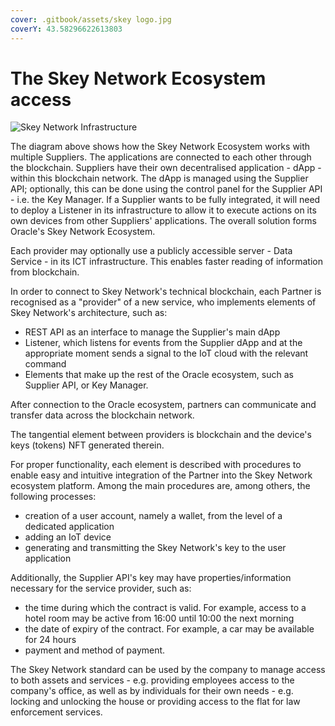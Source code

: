 ```yaml
---
cover: .gitbook/assets/skey logo.jpg
coverY: 43.58296622613803
---
```


# The Skey Network Ecosystem access

![Skey Network Infrastructure](<.gitbook/assets/Skey Network Infrastructure\_2.png>)

The diagram above shows how the Skey Network Ecosystem works with multiple Suppliers. The applications are connected to each other through the blockchain. Suppliers have their own decentralised application - dApp - within this blockchain network. The dApp is managed using the Supplier API; optionally, this can be done using the control panel for the Supplier API - i.e. the Key Manager. If a Supplier wants to be fully integrated, it will need to deploy a Listener in its infrastructure to allow it to execute actions on its own devices from other Suppliers' applications. The overall solution forms Oracle's Skey Network Ecosystem.

Each provider may optionally use a publicly accessible server - Data Service - in its ICT infrastructure. This enables faster reading of information from blockchain.

In order to connect to Skey Network's technical blockchain, each Partner is recognised as a "provider" of a new service, who implements elements of Skey Network's architecture, such as:

* REST API as an interface to manage the Supplier's main dApp
* Listener, which listens for events from the Supplier dApp and at the appropriate moment sends a signal to the IoT cloud with the relevant command
* Elements that make up the rest of the Oracle ecosystem, such as Supplier API, or Key Manager.

After connection to the Oracle ecosystem, partners can communicate and transfer data across the blockchain network.

The tangential element between providers is blockchain and the device's keys (tokens) NFT generated therein.

For proper functionality, each element is described with procedures to enable easy and intuitive integration of the Partner into the Skey Network ecosystem platform. Among the main procedures are, among others, the following processes:

* creation of a user account, namely a wallet, from the level of a dedicated application
* adding an IoT device
* generating and transmitting the Skey Network's key to the user application

Additionally, the Supplier API's key may have properties/information necessary for the service provider, such as:

* the time during which the contract is valid. For example, access to a hotel room may be active from 16:00 until 10:00 the next morning
* the date of expiry of the contract. For example, a car may be available for 24 hours
* payment and method of payment.



The Skey Network standard can be used by the company to manage access to both assets and services - e.g. providing employees access to the company's office, as well as by individuals for their own needs - e.g. locking and unlocking the house or providing access to the flat for law enforcement services.

